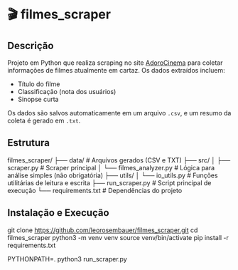 # 🎬 filmes_scraper

## Descrição

Projeto em Python que realiza scraping no site [AdoroCinema](https://www.adorocinema.com/filmes/em-cartaz/) para coletar informações de filmes atualmente em cartaz. Os dados extraídos incluem:

- Título do filme  
- Classificação (nota dos usuários)  
- Sinopse curta  

Os dados são salvos automaticamente em um arquivo `.csv`, e um resumo da coleta é gerado em `.txt`.

## Estrutura

filmes_scraper/
├── data/ # Arquivos gerados (CSV e TXT)
├── src/
│ ├── scraper.py # Scraper principal
│ └── filmes_analyzer.py # Lógica para análise simples (não obrigatória)
├── utils/
│ └── io_utils.py # Funções utilitárias de leitura e escrita
├── run_scraper.py # Script principal de execução
└── requirements.txt # Dependências do projeto

## Instalação e Execução

git clone https://github.com/leorosembauer/filmes_scraper.git
cd filmes_scraper
python3 -m venv venv
source venv/bin/activate
pip install -r requirements.txt

PYTHONPATH=. python3 run_scraper.py
